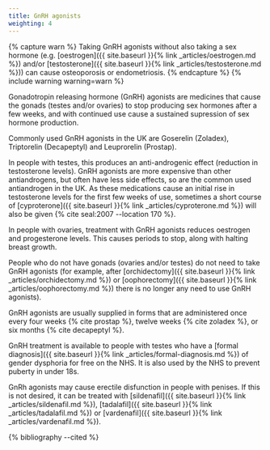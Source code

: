 ```yaml
---
title: GnRH agonists
weighting: 4
---
```


{% capture warn %}
Taking GnRH agonists without also taking a sex hormone (e.g.
[oestrogen]({{ site.baseurl }}{% link _articles/oestrogen.md %}) and/or [testosterone]({{ site.baseurl }}{% link _articles/testosterone.md %})) can cause osteoporosis or endometriosis.
{% endcapture %}
{% include warning warning=warn %}

Gonadotropin releasing hormone (GnRH) agonists are medicines that cause the gonads (testes and/or ovaries) to stop producing sex hormones after a few weeks, and with continued use cause a sustained supression of sex hormone production.

Commonly used GnRH agonists in the UK are Goserelin (Zoladex), Triptorelin (Decapeptyl) and Leuprorelin (Prostap).

In people with testes, this produces an anti-androgenic effect (reduction in testosterone levels). GnRH agonists are more expensive than other antiandrogens, but often have less side effects, so are the common used antiandrogen in the UK. As these medications cause an initial rise in testosterone levels for the first few weeks of use, sometimes a short course of [cyproterone]({{ site.baseurl }}{% link _articles/cyproterone.md %}) will also be given {% cite seal:2007 --location 170 %}.

In people with ovaries, treatment with GnRH agonists reduces oestrogen and progesterone levels. This causes periods to stop, along with halting breast growth.

People who do not have gonads (ovaries and/or testes) do not need to take GnRH agonists (for example, after [orchidectomy]({{ site.baseurl }}{% link _articles/orchidectomy.md %}) or [oophorectomy]({{ site.baseurl }}{% link _articles/oophorectomy.md %}) there is no longer any need to use GnRH agonists).

GnRH agonists are usually supplied in forms that are administered once every four weeks {% cite prostap %}, twelve weeks {% cite zoladex %}, or six months {% cite decapeptyl %}.

GnRH treatment is available to people with testes who have a [formal diagnosis]({{ site.baseurl }}{% link _articles/formal-diagnosis.md %}) of gender dysphoria for free on the NHS. It is also used by the NHS to prevent puberty in under 18s.

GnRh agonists may cause erectile disfunction in people with penises. If this is not desired, it can be treated with [sildenafil]({{ site.baseurl }}{% link _articles/sildenafil.md %}), [tadalafil]({{ site.baseurl }}{% link _articles/tadalafil.md %}) or [vardenafil]({{ site.baseurl }}{% link _articles/vardenafil.md %}).

{% bibliography --cited %}